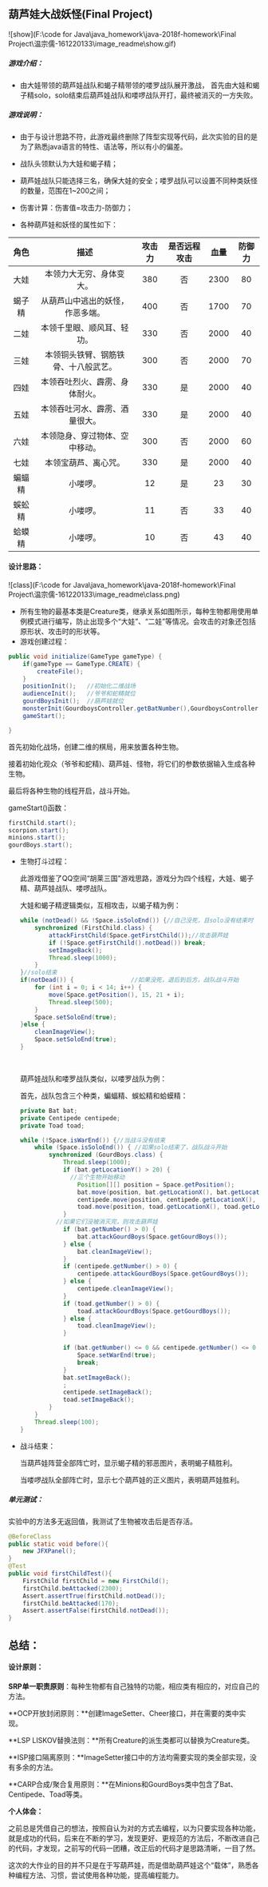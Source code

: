 ## 葫芦娃大战妖怪(Final Project)

![show](F:\code for Java\java_homework\java-2018f-homework\Final Project\温宗儒-161220133\image_readme\show.gif)





##### 游戏介绍：

- 由大娃带领的葫芦娃战队和蝎子精带领的喽罗战队展开激战， 首先由大娃和蝎子精solo，solo结束后葫芦娃战队和喽啰战队开打，最终被消灭的一方失败。



##### 游戏说明：

- 由于与设计思路不符，此游戏最终删除了阵型实现等代码，此次实验的目的是为了熟悉java语言的特性、语法等，所以有小的偏差。


- 战队头领默认为大娃和蝎子精；
- 葫芦娃战队只能选择三名，确保大娃的安全；喽罗战队可以设置不同种类妖怪的数量，范围在1~200之间；
- 伤害计算：伤害值=攻击力-防御力；
- 各种葫芦娃和妖怪的属性如下：

|  角色  |         描述         | 攻击力  | 是否远程攻击 |  血量  | 防御力  |
| :--: | :----------------: | :--: | :----: | :--: | :--: |
|  大娃  |    本领力大无穷、身体变大。    | 380  |   否    | 2300 |  80  |
| 蝎子精  |  从葫芦山中逃出的妖怪，作恶多端。  | 400  |   否    | 1700 |  70  |
|  二娃  |   本领千里眼、顺风耳、轻功。    | 330  |   否    | 2000 |  40  |
|  三娃  | 本领铜头铁臂、钢筋铁骨、十八般武艺。 | 300  |   否    | 2000 |  70  |
|  四娃  |  本领吞吐烈火、霹雳、身体耐火。   | 330  |   是    | 2000 |  40  |
|  五娃  |  本领吞吐河水、霹雳、酒量很大。   | 330  |   是    | 2000 |  40  |
|  六娃  |  本领隐身、穿过物体、空中移动。   | 300  |   否    | 2000 |  60  |
|  七娃  |     本领宝葫芦、离心咒。     | 330  |   是    | 2000 |  40  |
| 蝙蝠精  |        小喽啰。        |  12  |   是    |  23  |  30  |
| 蜈蚣精  |        小喽啰。        |  11  |   否    |  33  |  40  |
| 蛤蟆精  |        小喽啰。        |  10  |   否    |  43  |  40  |



#### 设计思路：

![class](F:\code for Java\java_homework\java-2018f-homework\Final Project\温宗儒-161220133\image_readme\class.png)



- 所有生物的最基本类是Creature类，继承关系如图所示，每种生物都用使用单例模式进行编写，防止出现多个“大娃”、“二娃”等情况。会攻击的对象还包括原形状、攻击时的形状等。
- 游戏创建过程：

```java
public void initialize(GameType gameType) {
    if(gameType == GameType.CREATE) {
        createFile();
    }
    positionInit();   //初始化二维战场
    audienceInit();   //爷爷和蛇精就位
    gourdBoysInit();  //葫芦娃就位
    monsterInit(GourdboysController.getBatNumber(),GourdboysController.getCentipedeNumber(),GourdboysController.getToadNumber());    //怪物就位
    gameStart();

}
```

首先初始化战场，创建二维的棋局，用来放置各种生物。

接着初始化观众（爷爷和蛇精)、葫芦娃、怪物，将它们的参数依据输入生成各种生物。

最后将各种生物的线程开启，战斗开始。

gameStart()函数：

```java
firstChild.start();
scorpion.start();
minions.start();
gourdBoys.start();
```



- 生物打斗过程：

  此游戏借鉴了QQ空间“胡莱三国"游戏思路，游戏分为四个线程，大娃、蝎子精、葫芦娃战队、喽啰战队。

  大娃和蝎子精逻辑类似，互相攻击，以蝎子精为例：

  ```java
  while (notDead() && !Space.isSoloEnd()) {//自己没死，且solo没有结束时
      synchronized (FirstChild.class) {
          attackFirstChild(Space.getFirstChild());//攻击葫芦娃
          if (!Space.getFirstChild().notDead()) break;
          setImageBack();
          Thread.sleep(1000);
      }
  }//solo结束
  if(notDead()) {                //如果没死，退后到后方，战队战斗开始
      for (int i = 0; i < 14; i++) {
          move(Space.getPosition(), 15, 21 + i);
          Thread.sleep(500);
      }
      Space.setSoloEnd(true);
  }else {
      cleanImageView();
      Space.setSoloEnd(true);
  }
  ```

  ​

  葫芦娃战队和喽罗战队类似，以喽罗战队为例：

  首先，战队包含三个种类，蝙蝠精、蜈蚣精和蛤蟆精：

  ```java
  private Bat bat;
  private Centipede centipede;
  private Toad toad;
  ```

  ```java
  while (!Space.isWarEnd()) {//当战斗没有结束
      while (Space.isSoloEnd()) { //如果solo结束了，战队战斗开始
          synchronized (GourdBoys.class) {
              Thread.sleep(1000);
              if (bat.getLocationY() > 20) {
                //三个生物开始移动
                  Position[][] position = Space.getPosition();
                  bat.move(position, bat.getLocationX(), bat.getLocationY() - 4);
                  centipede.move(position, centipede.getLocationX(), centipede.getLocationY() - 4);
                  toad.move(position, toad.getLocationX(), toad.getLocationY() - 4);
              }
            //如果它们没被消灭完，则攻击葫芦娃
              if (bat.getNumber() > 0) {
                  bat.attackGourdBoys(Space.getGourdBoys());
              } else {
                  bat.cleanImageView();
              }
              if (centipede.getNumber() > 0) {
                  centipede.attackGourdBoys(Space.getGourdBoys());
              } else {
                  centipede.cleanImageView();
              }
              if (toad.getNumber() > 0) {
                  toad.attackGourdBoys(Space.getGourdBoys());
              } else {
                  toad.cleanImageView();
              }

              if (bat.getNumber() <= 0 && centipede.getNumber() <= 0 && toad.getNumber() <= 0) {
                  Space.setWarEnd(true);
                  break;
              }
              bat.setImageBack();
              ;
              centipede.setImageBack();
              toad.setImageBack();
          }
      }
      Thread.sleep(100);
  }
  ```



- 战斗结束：

  当葫芦娃阵营全部阵亡时，显示蝎子精的邪恶图片，表明蝎子精胜利。

  当喽啰战队全部阵亡时，显示七个葫芦娃的正义图片，表明葫芦娃胜利。



##### 单元测试：

实验中的方法多无返回值，我测试了生物被攻击后是否存活。

```java
@BeforeClass
public static void before(){
    new JFXPanel();
}
@Test
public void firstChildTest(){
    FirstChild firstChild = new FirstChild();
    firstChild.beAttacked(2300);
    Assert.assertTrue(firstChild.notDead());
    firstChild.beAttacked(170);
    Assert.assertFalse(firstChild.notDead());
}
```



## 总结：

#### 设计原则：

**SRP单一职责原则**：每种生物都有自己独特的功能，相应类有相应的，对应自己的方法。

**OCP开放封闭原则：**创建ImageSetter、Cheer接口，并在需要的类中实现。

**LSP LISKOV替换法则：**所有Creature的派生类都可以替换为Creature类。

**ISP接口隔离原则：**ImageSetter接口中的方法均需要实现的类全部实现，没有多余的方法。

**CARP合成/聚合复用原则：**在Minions和GourdBoys类中包含了Bat、Centipede、Toad等类。



**个人体会：**

之前总是凭借自己的想法，按照自认为对的方式去编程，以为只要实现各种功能，就是成功的代码，后来在不断的学习，发现更好、更规范的方法后，不断改进自己的代码，才发现，之前写的代码一团糟，改正后的代码才是思路清晰，一目了然。

这次的大作业的目的并不只是在于写葫芦娃，而是借助葫芦娃这个“载体”，熟悉各种编程方法、习惯，尝试使用各种功能，提高编程能力。